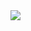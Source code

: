 <img src="https://capsule-render.vercel.app/api?type=Waving&color=#E4CBF4&height=150&section=header&text=Johyeonna&fontSize=50" />
<img src="https://capsule-render.vercel.app/api?type=Waving&color=#E4CBF4&height=150&section=footer />
